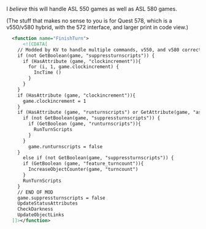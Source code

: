 I *believe* this will handle ASL 550 games as well as ASL 580 games.

(The stuff that makes no sense to you is for Quest 578, which is a v550/v580 hybrid, with the 572 interface, and larger print in code view.)

```xml
  <function name="FinishTurn">
      <![CDATA[
    // Modded by KV to handle multiple commands, v550, and v580 correctly
    if (not GetBoolean(game, "suppressturnscripts")) {
      if (HasAttribute (game, "clockincrement")){
        for (i, 1, game.clockincrement) {
          IncTime ()
        }
      }
    }
    if (HasAttribute (game, "clockincrement")){
      game.clockincrement = 1
    }
    if (HasAttribute (game, "runturnscripts") or GetAttribute(game, "aslversion") = "580" or GetBoolean(game, "multiplecommands")){
      if (not GetBoolean(game, "suppressturnscripts")) {
        if (GetBoolean (game, "runturnscripts")){
          RunTurnScripts
        }
      }
	    game.runturnscripts = false
    }
	  else if (not GetBoolean(game, "suppressturnscripts")) {
      if (GetBoolean (game, "feature_turncount")){
        IncreaseObjectCounter(game, "turncount")
      }
      RunTurnScripts
    }
    // END OF MOD
    game.suppressturnscripts = false
    UpdateStatusAttributes
    CheckDarkness
    UpdateObjectLinks
  ]]></function>
```
